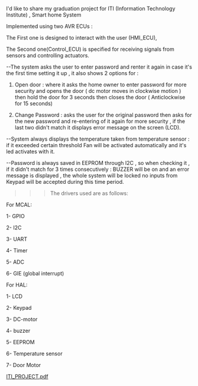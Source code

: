 I'd like to share my graduation project for ITI (Information Technology Institute) , Smart home System

Implemented using two AVR ECUs : 

  The First one is designed to interact with the user (HMI_ECU),

  The Second one(Control_ECU) is specified for receiving signals from sensors and controlling actuators.

--The system asks the user to enter password and renter it again in case it's the first time setting it up , it also shows 2 options for : 

1) Open door : where it asks the home owner to enter password for more security and opens the door ( dc motor moves in clockwise motion ) then hold the door for 3 seconds then closes the door ( Anticlockwise for 15 seconds) 

2) Change Password : asks the user for the original password then asks for the new password and re-entering of it again for more security , if the last two didn't match it displays error message on the screen (LCD).

--System always displays the temperature taken from temperature sensor : if it exceeded certain threshold Fan will be activated automatically and it's led activates with it.

--Password is always saved in EEPROM through I2C , so when checking it , if it didn't match for 3 times consecutively : BUZZER will be on and an error message is displayed , the whole system will be locked no inputs from Keypad will be accepted during this time period.


>>> The drivers used are as follows: 

For MCAL: 

1-       GPIO

2-       I2C

3-       UART

4-       Timer

5-       ADC

6-      GIE (global interrupt)

For HAL:  

1-       LCD

2-       Keypad

3-       DC-motor

4-       buzzer

5-       EEPROM

6-       Temperature sensor

7-       Door Motor






[ITI_PROJECT.pdf](https://github.com/RadwaMahmoudBahey/Smart_Home_System/files/12562188/ITI_PROJECT.pdf)



